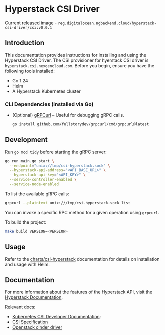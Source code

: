# Hyperstack CSI Driver
Current released image - `reg.digitalocean.ngbackend.cloud/hyperstack-csi-driver/csi:v0.0.1`

## Introduction
This documentation provides instructions for installing and using the Hyperstack CSI Driver. The CSI provisioner for hyerstack CSI driver is `hyperstack.csi.nexgencloud.com`.
Before you begin, ensure you have the following tools installed:

* Go 1.24
* Helm
* A Hyperstack Kubernetes cluster

### CLI Dependencies (installed via Go)
* (Optional) [gRPCurl](https://github.com/fullstorydev/grpcurl) – Useful for debugging gRPC calls.

  ```bash
  go install github.com/fullstorydev/grpcurl/cmd/grpcurl@latest
  ```

## Development

Run `go mod tidy` before starting the gRPC server:

```bash
go run main.go start \
  --endpoint="unix://tmp/csi-hyperstack.sock" \
  --hyperstack-api-address="<API_BASE_URL>" \
  --hyperstack-api-key="<API_KEY>" \
  --service-controller-enabled \
  --service-node-enabled
```

To list the available gRPC calls:

```bash
grpcurl --plaintext unix:///tmp/csi-hyperstack.sock list
```

You can invoke a specific RPC method for a given operation using `grpcurl`.

To build the project:

```bash
make build VERSION=<VERSION>
```

## Usage

Refer to the [charts/csi-hyperstack](./charts/csi-hyperstack/README.md) documentation for details on installation and usage with Helm.


## Documentation
For more information about the features of the Hyperstack API, visit
the [Hyperstack Documentation](https://infrahub-doc.nexgencloud.com/docs/features/).

Relevant docs:
- [Kubernetes CSI Developer Documentation](https://kubernetes-csi.github.io/docs/introduction.html):
- [CSI Specification](https://github.com/container-storage-interface/spec/blob/master/spec.md)
- [Openstack cinder driver](https://github.com/kubernetes/cloud-provider-openstack/blob/master/pkg/csi/cinder/driver.go)